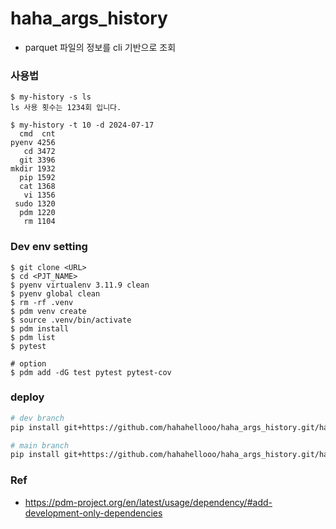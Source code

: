 # haha_args_history
- parquet 파일의 정보를 cli 기반으로 조회

### 사용법
```
$ my-history -s ls
ls 사용 횟수는 1234회 입니다.

$ my-history -t 10 -d 2024-07-17
  cmd  cnt
pyenv 4256
   cd 3472
  git 3396
mkdir 1932
  pip 1592
  cat 1368
   vi 1356
 sudo 1320
  pdm 1220
   rm 1104
```

### Dev env setting 
```
$ git clone <URL>
$ cd <PJT_NAME>
$ pyenv virtualenv 3.11.9 clean 
$ pyenv global clean 
$ rm -rf .venv
$ pdm venv create
$ source .venv/bin/activate
$ pdm install
$ pdm list
$ pytest

# option
$ pdm add -dG test pytest pytest-cov
```

### deploy
```bash
# dev branch
pip install git+https://github.com/hahahellooo/haha_args_history.git/haha_args_history.git@0.2.0/args

# main branch
pip install git+https://github.com/hahahellooo/haha_args_history.git/haha_args_history.git@main
```

### Ref
-  https://pdm-project.org/en/latest/usage/dependency/#add-development-only-dependencies
